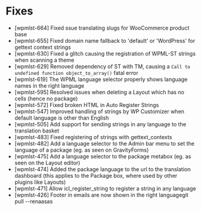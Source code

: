 # Fixes
* [wpmlst-664] Fixed ssue translating slugs for WooCommerce product base
* [wpmlst-655] Fixed domain name fallback to 'default' or 'WordPress' for gettext context strings
* [wpmlst-630] Fixed a glitch causing the registration of WPML-ST strings when scanning a theme
* [wpmlst-629] Removed dependency of ST with TM, causing a `Call to undefined function object_to_array()` fatal error
* [wpmlst-619] The WPML language selector properly shows language names in the right language
* [wpmlst-595] Resolved issues when deleting a Layout which has no cells (hence no package)
* [wpmlst-572] Fixed broken HTML in Auto Register Strings
* [wpmlst-547] Improved handling of strings by WP Customizer when default language is other than English
* [wpmlst-505] Add support for sending strings in any language to the translation basket
* [wpmlst-483] Fixed registering of strings with gettext_contexts
* [wpmlst-482] Add a language selector to the Admin bar menu to set the language of a package (eg. as seen on GravityForms)
* [wpmlst-475] Add a language selector to the package metabox (eg. as seen on the Layout editor)
* [wpmlst-474] Added the package language to the url to the translation dashboard (this applies to the Package box, where used by other plugins like Layouts)
* [wpmlst-471] Allow icl_register_string to register a string in any language
* [wpmlst-426] Footer in emails are now shown in the right languagegit pull --renaasas